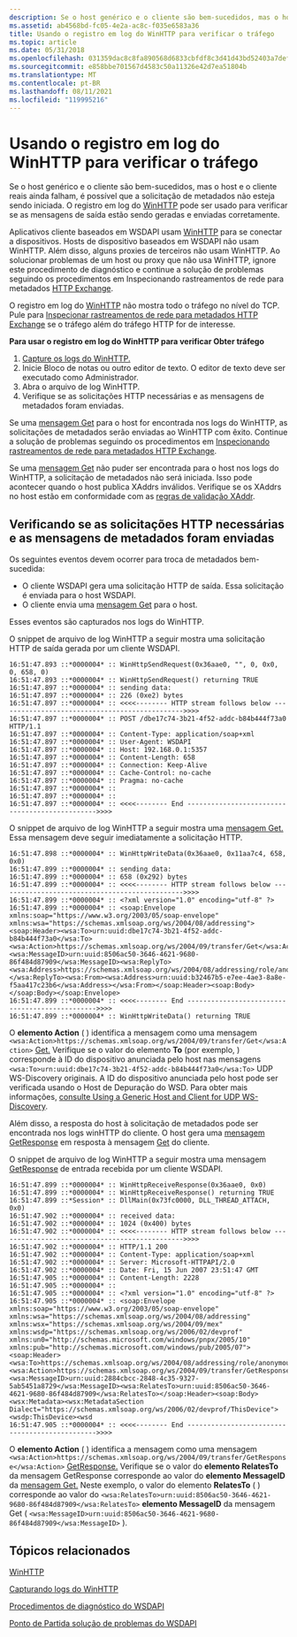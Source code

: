 ```yaml
---
description: Se o host genérico e o cliente são bem-sucedidos, mas o host e o cliente reais ainda falham, é possível que a solicitação de metadados não esteja sendo iniciada. O registro em log do WinHTTP pode ser usado para verificar se as mensagens de saída estão sendo geradas e enviadas corretamente.
ms.assetid: ab4568bd-fc05-4e2a-ac8c-f035e6583a36
title: Usando o registro em log do WinHTTP para verificar o tráfego
ms.topic: article
ms.date: 05/31/2018
ms.openlocfilehash: 031359dac8c8fa890568d6833cbfdf8c3d41d43bd52403a7def61a7392e8e23a
ms.sourcegitcommit: e858bbe701567d4583c50a11326e42d7ea51804b
ms.translationtype: MT
ms.contentlocale: pt-BR
ms.lasthandoff: 08/11/2021
ms.locfileid: "119995216"
---
```

# <a name="using-winhttp-logging-to-verify-get-traffic"></a>Usando o registro em log do WinHTTP para verificar o tráfego

Se o host genérico e o cliente são bem-sucedidos, mas o host e o cliente reais ainda falham, é possível que a solicitação de metadados não esteja sendo iniciada. O registro em log do [WinHTTP](/windows/desktop/WinHttp/winhttp-start-page) pode ser usado para verificar se as mensagens de saída estão sendo geradas e enviadas corretamente.

Aplicativos cliente baseados em WSDAPI usam [WinHTTP](/windows/desktop/WinHttp/winhttp-start-page) para se conectar a dispositivos. Hosts de dispositivo baseados em WSDAPI não usam WinHTTP. Além disso, alguns proxies de terceiros não usam WinHTTP. Ao solucionar problemas de um host ou proxy que não usa WinHTTP, ignore este procedimento de diagnóstico e continue a solução de problemas seguindo os procedimentos em Inspecionando rastreamentos de rede para metadados [HTTP Exchange](inspecting-network-traces-for-http-metadata-exchange.md).

O registro em log do [WinHTTP](/windows/desktop/WinHttp/winhttp-start-page) não mostra todo o tráfego no nível do TCP. Pule para [Inspecionar rastreamentos de rede para metadados HTTP Exchange](inspecting-network-traces-for-http-metadata-exchange.md) se o tráfego além do tráfego HTTP for de interesse.

**Para usar o registro em log do WinHTTP para verificar Obter tráfego**

1.  [Capture os logs do WinHTTP.](capturing-winhttp-logs.md)
2.  Inicie Bloco de notas ou outro editor de texto. O editor de texto deve ser executado como Administrador.
3.  Abra o arquivo de log WinHTTP.
4.  Verifique se as solicitações HTTP necessárias e as mensagens de metadados foram enviadas.

Se uma [mensagem Get](get--metadata-exchange--http-request-and-message.md) para o host for encontrada nos logs do WinHTTP, as solicitações de metadados serão enviadas ao WinHTTP com êxito. Continue a solução de problemas seguindo os procedimentos em [Inspecionando rastreamentos de rede para metadados HTTP Exchange](inspecting-network-traces-for-http-metadata-exchange.md).

Se uma [mensagem Get](get--metadata-exchange--http-request-and-message.md) não puder ser encontrada para o host nos logs do WinHTTP, a solicitação de metadados não será iniciada. Isso pode acontecer quando o host publica XAddrs inválidos. Verifique se os XAddrs no host estão em conformidade com as [regras de validação XAddr](xaddr-validation-rules.md).

## <a name="verifying-that-the-required-http-requests-and-metadata-messages-were-sent"></a>Verificando se as solicitações HTTP necessárias e as mensagens de metadados foram enviadas

Os seguintes eventos devem ocorrer para troca de metadados bem-sucedida:

-   O cliente WSDAPI gera uma solicitação HTTP de saída. Essa solicitação é enviada para o host WSDAPI.
-   O cliente envia uma [mensagem Get](get--metadata-exchange--http-request-and-message.md) para o host.

Esses eventos são capturados nos logs do WinHTTP.

O snippet de arquivo de log WinHTTP a seguir mostra uma solicitação HTTP de saída gerada por um cliente WSDAPI.

``` syntax
16:51:47.893 ::*0000004* :: WinHttpSendRequest(0x36aae0, "", 0, 0x0, 0, 658, 0)
16:51:47.893 ::*0000004* :: WinHttpSendRequest() returning TRUE
16:51:47.897 ::*0000004* :: sending data:
16:51:47.897 ::*0000004* :: 226 (0xe2) bytes
16:51:47.897 ::*0000004* :: <<<<-------- HTTP stream follows below ----------------------------------------------->>>>
16:51:47.897 ::*0000004* :: POST /dbe17c74-3b21-4f52-addc-b84b444f73a0 HTTP/1.1
16:51:47.897 ::*0000004* :: Content-Type: application/soap+xml
16:51:47.897 ::*0000004* :: User-Agent: WSDAPI
16:51:47.897 ::*0000004* :: Host: 192.168.0.1:5357
16:51:47.897 ::*0000004* :: Content-Length: 658
16:51:47.897 ::*0000004* :: Connection: Keep-Alive
16:51:47.897 ::*0000004* :: Cache-Control: no-cache
16:51:47.897 ::*0000004* :: Pragma: no-cache
16:51:47.897 ::*0000004* :: 
16:51:47.897 ::*0000004* :: 
16:51:47.897 ::*0000004* :: <<<<-------- End ----------------------------------------------->>>>
```

O snippet de arquivo de log WinHTTP a seguir mostra uma [mensagem Get.](get--metadata-exchange--http-request-and-message.md) Essa mensagem deve seguir imediatamente a solicitação HTTP.

``` syntax
16:51:47.898 ::*0000004* :: WinHttpWriteData(0x36aae0, 0x11aa7c4, 658, 0x0)
16:51:47.899 ::*0000004* :: sending data:
16:51:47.899 ::*0000004* :: 658 (0x292) bytes
16:51:47.899 ::*0000004* :: <<<<-------- HTTP stream follows below ----------------------------------------------->>>>
16:51:47.899 ::*0000004* :: <?xml version="1.0" encoding="utf-8" ?>
16:51:47.899 ::*0000004* :: <soap:Envelope xmlns:soap="https://www.w3.org/2003/05/soap-envelope" xmlns:wsa="https://schemas.xmlsoap.org/ws/2004/08/addressing"><soap:Header><wsa:To>urn:uuid:dbe17c74-3b21-4f52-addc-b84b444f73a0</wsa:To><wsa:Action>https://schemas.xmlsoap.org/ws/2004/09/transfer/Get</wsa:Action><wsa:MessageID>urn:uuid:8506ac50-3646-4621-9680-86f484d87909</wsa:MessageID><wsa:ReplyTo><wsa:Address>https://schemas.xmlsoap.org/ws/2004/08/addressing/role/anonymous</wsa:Address></wsa:ReplyTo><wsa:From><wsa:Address>urn:uuid:b32467b5-e7ee-4ae3-8a8e-f5aa417c23b6</wsa:Address></wsa:From></soap:Header><soap:Body></soap:Body></soap:Envelope>
16:51:47.899 ::*0000004* :: <<<<-------- End ----------------------------------------------->>>>
16:51:47.899 ::*0000004* :: WinHttpWriteData() returning TRUE
```

O **elemento Action** ( ) identifica a mensagem como uma mensagem `<wsa:Action>https://schemas.xmlsoap.org/ws/2004/09/transfer/Get</wsa:Action>` [Get.](get--metadata-exchange--http-request-and-message.md) Verifique se o valor do elemento **To** (por exemplo, ) corresponde à ID do dispositivo anunciada pelo host nas mensagens `<wsa:To>urn:uuid:dbe17c74-3b21-4f52-addc-b84b444f73a0</wsa:To>` UDP WS-Discovery originais. A ID do dispositivo anunciada pelo host pode ser verificada usando o Host de Depuração do WSD. Para obter mais informações, [consulte Using a Generic Host and Client for UDP WS-Discovery](using-a-generic-host-and-client-for-udp-ws-discovery.md).

Além disso, a resposta do host à solicitação de metadados pode ser encontrada nos logs winHTTP do cliente. O host gera uma [mensagem GetResponse](getresponse--metadata-exchange--message.md) em resposta à mensagem [Get](get--metadata-exchange--http-request-and-message.md) do cliente.

O snippet de arquivo de log WinHTTP a seguir mostra uma mensagem [GetResponse](getresponse--metadata-exchange--message.md) de entrada recebida por um cliente WSDAPI.

``` syntax
16:51:47.899 ::*0000004* :: WinHttpReceiveResponse(0x36aae0, 0x0)
16:51:47.899 ::*0000004* :: WinHttpReceiveResponse() returning TRUE
16:51:47.899 ::*Session* :: DllMain(0x73fc0000, DLL_THREAD_ATTACH, 0x0)
16:51:47.902 ::*0000004* :: received data:
16:51:47.902 ::*0000004* :: 1024 (0x400) bytes
16:51:47.902 ::*0000004* :: <<<<-------- HTTP stream follows below ----------------------------------------------->>>>
16:51:47.902 ::*0000004* :: HTTP/1.1 200 
16:51:47.902 ::*0000004* :: Content-Type: application/soap+xml
16:51:47.902 ::*0000004* :: Server: Microsoft-HTTPAPI/2.0
16:51:47.902 ::*0000004* :: Date: Fri, 15 Jun 2007 23:51:47 GMT
16:51:47.905 ::*0000004* :: Content-Length: 2228
16:51:47.905 ::*0000004* :: 
16:51:47.905 ::*0000004* :: <?xml version="1.0" encoding="utf-8" ?>
16:51:47.905 ::*0000004* :: <soap:Envelope xmlns:soap="https://www.w3.org/2003/05/soap-envelope" xmlns:wsa="https://schemas.xmlsoap.org/ws/2004/08/addressing" xmlns:wsx="https://schemas.xmlsoap.org/ws/2004/09/mex" xmlns:wsdp="https://schemas.xmlsoap.org/ws/2006/02/devprof" xmlns:un0="http://schemas.microsoft.com/windows/pnpx/2005/10" xmlns:pub="http://schemas.microsoft.com/windows/pub/2005/07"><soap:Header><wsa:To>https://schemas.xmlsoap.org/ws/2004/08/addressing/role/anonymous</wsa:To><wsa:Action>https://schemas.xmlsoap.org/ws/2004/09/transfer/GetResponse</wsa:Action><wsa:MessageID>urn:uuid:2884cbcc-2848-4c35-9327-5ab5451a8729</wsa:MessageID><wsa:RelatesTo>urn:uuid:8506ac50-3646-4621-9680-86f484d87909</wsa:RelatesTo></soap:Header><soap:Body><wsx:Metadata><wsx:MetadataSection Dialect="https://schemas.xmlsoap.org/ws/2006/02/devprof/ThisDevice"><wsdp:ThisDevice><wsd
16:51:47.905 ::*0000004* :: <<<<-------- End ----------------------------------------------->>>>
```

O **elemento Action** ( ) identifica a mensagem como uma mensagem `<wsa:Action>https://schemas.xmlsoap.org/ws/2004/09/transfer/GetResponse</wsa:Action>` [GetResponse.](getresponse--metadata-exchange--message.md) Verifique se o valor do **elemento RelatesTo** da mensagem GetResponse corresponde ao valor do **elemento MessageID** da [mensagem Get.](get--metadata-exchange--http-request-and-message.md) Neste exemplo, o valor do elemento **RelatesTo** ( ) corresponde ao valor do `<wsa:RelatesTo>urn:uuid:8506ac50-3646-4621-9680-86f484d87909</wsa:RelatesTo>` **elemento MessageID** da mensagem Get ( `<wsa:MessageID>urn:uuid:8506ac50-3646-4621-9680-86f484d87909</wsa:MessageID>` ).

## <a name="related-topics"></a>Tópicos relacionados

<dl> <dt>

[WinHTTP](/windows/desktop/WinHttp/winhttp-start-page)
</dt> <dt>

[Capturando logs do WinHTTP](capturing-winhttp-logs.md)
</dt> <dt>

[Procedimentos de diagnóstico do WSDAPI](wsdapi-diagnostic-procedures.md)
</dt> <dt>

[Ponto de Partida solução de problemas do WSDAPI](getting-started-with-wsdapi-troubleshooting.md)
</dt> </dl>

 

 
